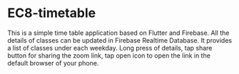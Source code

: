 # EC8-timetable

This is a simple time table application based on Flutter and Firebase. All the details of classes can be updated in Firebase Realtime Database. It provides a list of classes under each weekday. Long press of details, tap share button for sharing the zoom link, tap open icon to open the link in the default browser of your phone.
